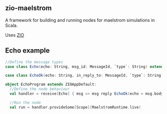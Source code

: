 ## zio-maelstrom

A framework for building and running nodes for maelstrom simulations in Scala.

Uses [ZIO](https://zio.dev)

## Echo example

```scala
//Define the message types
case class Echo(echo: String, msg_id: MessageId, `type`: String) extends MessageWithId derives JsonDecoder

case class EchoOk(echo: String, in_reply_to: MessageId, `type`: String = "echo_ok") extends MessageWithReply derives JsonEncoder

object EchoProgram extends ZIOAppDefault:
  //Define the node behaviour
  val handler = receive[Echo] { msg => msg reply EchoOk(echo = msg.body.echo, in_reply_to = msg.body.msg_id) }

  //Run the node
  val run = handler.provideSome[Scope](MaelstromRuntime.live)  
```